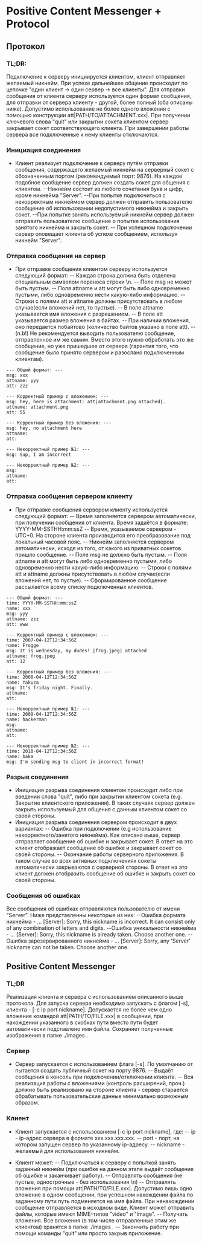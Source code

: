 # Positive Content Messenger + Protocol

## Протокол

### TL;DR: 
Подключение к серверу инициируется клиентом, клиент отправляет желаемый никнейм. При успехе дальнейшее общение происходит по цепочке "один клиент -> один сервер -> все клиенты". Для отправки сообщения от клиента серверу используется один формат сообщения, для отправки от сервера клиенту - другой, более полный (оба описаны ниже). Допустимо использование не более одного вложения с помощью конструкции att|PATH/TO/ATTACHMENT.xxx|. При получении ключевого слова "quit" или закрытии сокета клиентом сервер закрывает сокет соответствующего клиента. При завершении работы сервера все подключенные к нему клиенты отключаются. 

### Инициация соединения
- Клиент реализует подключение к серверу путём отправки сообщения, содержащего желаемый никнейм на серверный сокет с обозначенным портом (рекомендуемый порт: 9876). На каждое подобное сообщение сервер должен создать сокет для общения с клиентом.
--Никнейм состоит из любого сочетания букв и цифр, кроме никнейма "Server". 
--При попытке подключиться с некорректным никнеймом сервер должен отправить пользователю сообщение об использовании недопустимого никнейма и закрыть сокет.
--При попытке занять используемый никнейм сервер должен отправить пользователю сообщение о попытке использования занятого никнейма и закрыть сокет.
-- При успешном подключении сервер оповещает клиента об успехе сообщением, используя никнейм "Server".

### Отправка сообщения на сервер
- При отправке сообщения клиентом серверу используется следующий формат:
-- Каждая строка должна быть отделена специальным символом переноса строки \n.
-- Поле msg не может быть пустым.
-- Поля attname и att могут быть либо одновременно пустыми, либо одновременно нести какую-либо информацию.
-- Строки с полями att и attname должны присутствовать в любом случае(если вложений нет, то пустые).
-- В поле attname указывается имя вложения с разрешением.
-- В поле att указывается размер вложения в байтах.
-- При наличии вложения, оно передается побайтово (количество байтов указано в поле att).
-- (n.b!) Не рекомендуется выводить пользователю сообщение, отправленное им же самим. Вместо этого нужно обработать это же сообщение, но уже пришедшее от сервера (гарантия того, что сообщение было принято сервером и разослано подключенным клиентам).
```
--- Общий формат: ---
msg: xxx
attname: yyy
att: zzz

--- Корректный пример с вложением: ---
msg: hey, here is attachment: att|attachment.png attached|.
attname: attachment.png
att: 55

--- Корректный пример без вложения: ---
msg: hey, no attachment here
attname: 
att: 

--- Некорректный пример №1: ---
msg: Sup, I am incorrect

--- Некорректный пример №2: ---
msg: 
attname: 
att: 
```

### Отправка сообщения сервером клиенту

- При отправке сообщения сервером клиенту используется следующий формат:
-- Время заполняется сервером автоматически, при получении сообщения от клиента. Время задаётся в формате: YYYY-MM-SSTHH:mm:ssZ
-- Время, указываемое сервером - UTC+0. На стороне клиента производится его преобразование под локальный часовой пояс. 
-- Никнейм заполняется сервером автоматически, исходя из того, от какого из приватных сокетов пришло сообщение.
-- Поле msg не должно быть пустым.
-- Поля attname и att могут быть либо одновременно пустыми, либо одновременно нести какую-либо информацию.
-- Строки с полями att и attname должны присутствовать в любом случае(если вложений нет, то пустые).
-- Сформированное сообщение рассылается всему списку подключенных клиентов.
```
--- Общий формат: ---
time: YYYY-MM-SSTHH:mm:ssZ
name: xxx
msg: yyy
attname: zzz
att: www

--- Корректный пример с вложением: ---
time: 2007-04-12T12:34:56Z
name: Frogge
msg: It is wednesday, my dudes! |frog.jpeg| attached
attname: frog.jpeg
att: 12

--- Корректный пример без вложения: ---
time: 2008-04-12T12:34:56Z
name: Yakuza
msg: It's friday night. Finally.
attname: 
att: 

--- Некорректный пример №1: ---
time: 2009-04-12T12:34:56Z
name: hackerman
msg: 
attname: 
att: 

--- Некорректный пример №2: ---
time: 2010-04-12T12:34:56Z
name: baka
msg: I'm sending msg to client in incorrect format!
```

### Разрыв соединения

- Инициация разрыва соединения клиентом происходит либо при введении слова "quit", либо при закрытии клиентом сокета (e.g. Закрытие клиентского приложения). В таких случаях сервер должен закрыть используемый для общения с данным клиентом сокет со своей стороны.
- Инициация разрыва соединения сервером происходит в двух вариантах:
-- Ошибка при подключении (e.g использование некорректного/занятого никнейма). Как описано выше, сервер отправляет сообщение об ошибке и закрывает сокет. В ответ на это клиент отображает сообщение об ошибке и закрывает сокет со своей стороны.
-- Окончание работы серверного приложения. В таком случае во всех активных подключениях сокеты автоматически закрываются с серверной стороны. В ответ на это клиент должен отобразить сообщение об ошибке и закрыть сокет со своей стороны.

### Сообщения об ошибках

Все сообщения об ошибках отправляются пользователю от имени "Server". Ниже представленны некоторые из них:
--Ошибка формата никнейма - ... [Server]: Sorry, this nickname is incorrect. It can consist only of any combination of letters and digits.
--Ошибка уникальности никнейма - ... [Server]: Sorry, this nickname is already taken. Choose another one.
--Ошибка зарезервированного никнейма - ... [Server]: Sorry, any 'Server' nickname can not be taken. Choose another one.

## Positive Content Messenger

### TL;DR

Реализация клиента и сервера с использованием описанного выше протокола. Для запуска сервера необходимо запускать с флагом [-s], клиента - [-c ip port nickname]. Допускается не более чем одно вложение командой att|PATH/TO/FILE.xxx| в сообщении, при нахождении указанного в скобках пути вместо пути будет автоматически подставлено имя файла. Сохраняет полученные изображения в папке ./images .

### Сервер

- Сервер запускается с использованием флага [-s]. По умолчанию от пытается создать публичный сокет на порту 9876.
-- Выдаёт сообщения в консоль при подключении/отключении клиента.
-- Вся реализация работы с вложениями (контроль расширений, проч.) должно быть реализовано на стороне клиента - сервер старается обрабатывать пользовательские данные минимально возможным образом.

### Клиент

- Клиент запускается с использованием [-c ip port nickname], где:
-- ip - ip-адрес сервера в формате xxx.xxx.xxx.xxx.
-- port - порт, на котором запущен сервер по указанному ip-адресу.
-- nickname - желаемый для использования никнейм.

- Клиент может:
-- Подключаться к серверу с попыткой занять заданный никнейм (при ошибке на данном этапе выдаёт сообщение об ошибке и заканчивает работу).
-- Отправлять сообщения (не пустые, однострочные - без использования \n)
-- Отправлять вложения при помощи att|PATH/TO/FILE.xxx|. Допустимо лишь одно вложение в одном сообщении, при успешном нахождении файла по заданному пути путь подменяется на имя файла. При ненахождении сообщение отправляется в исходном виде. Клиент может отправить файлы, которые имеют MIME-типов "video" и "image".
-- Получать вложения. Все вложения (в том числе отправленные этим же клиентом) хранятся в папке ./images .
-- Закончить работу при помощи команды "quit" или просто закрыв приложение.